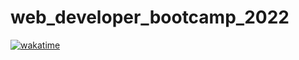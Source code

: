 # web_developer_bootcamp_2022
[![wakatime](https://wakatime.com/badge/user/52fea420-cbe4-4ed2-96b9-796155f63dad/project/8934a5c4-4f51-4248-8d78-50625ec230e6.svg)](https://wakatime.com/badge/user/52fea420-cbe4-4ed2-96b9-796155f63dad/project/8934a5c4-4f51-4248-8d78-50625ec230e6)
